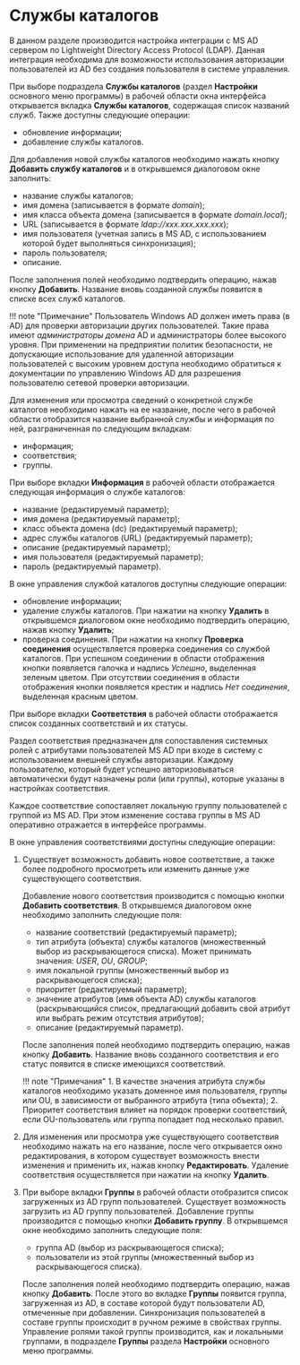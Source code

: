 # Службы каталогов

В данном разделе производится настройка интеграции с MS AD сервером по Lightweight Directory Access 
Protocol (LDAP). Данная интеграция необходима для возможности использования авторизации 
пользователей из AD без создания пользователя в системе управления.
 
При выборе подраздела **Службы каталогов** (раздел **Настройки** основного меню программы) 
в рабочей области окна интерфейса открывается вкладка **Службы каталогов**, содержащая 
список названий служб. Также доступны следующие операции:

- обновление информации;
- добавление службы каталогов.

Для добавления новой службы каталогов необходимо нажать кнопку **Добавить службу каталогов** 
и в открывшемся диалоговом окне заполнить:

- название службы каталогов;
- имя домена (записывается в формате *domain*);
- имя класса объекта домена (записывается в формате *domain.local*);
- URL (записывается в формате *ldap://xxx.xxx.xxx.xxx*);
- имя пользователя (учетная запись в MS AD, с использованием которой будет выполняться синхронизация);
- пароль пользователя;
- описание.

После заполнения полей необходимо подтвердить операцию, нажав кнопку **Добавить**. Название 
вновь созданной службы появится в списке всех служб каталогов.

!!! note "Примечание" 
    Пользователь Windows AD должен иметь права (в AD) для проверки авторизации других пользователей. 
Такие права имеют *администраторы домена* AD и администраторы более высокого уровня. При применении 
на предприятии политик безопасности, не допускающие использование для удаленной авторизации пользователей 
с высоким уровнем доступа необходимо обратиться к документации по управлению Windows AD для 
разрешения пользователю сетевой проверки авторизации.

Для изменения или просмотра сведений о конкретной службе каталогов необходимо нажать на ее название, 
после чего в рабочей области отобразится название выбранной службы и информация по ней, разграниченная 
по следующим вкладкам:

- информация;
- соответствия;
- группы.

При выборе вкладки **Информация** в рабочей области отображается следующая информация о службе каталогов:

- название (редактируемый параметр);
- имя домена (редактируемый параметр);
- класс объекта домена (dc) (редактируемый параметр);
- адрес службы каталогов (URL) (редактируемый параметр);
- описание (редактируемый параметр);
- имя пользователя (редактируемый параметр);
- пароль (редактируемый параметр).

В окне управления службой каталогов доступны следующие операции:

- обновление информации;
- удаление службы каталогов. При нажатии на кнопку **Удалить** в открывшемся диалоговом окне 
необходимо подтвердить операцию, нажав кнопку **Удалить**;
- проверка соединения. При нажатии на кнопку **Проверка соединения** осуществляется проверка 
соединения со службой каталогов. При успешном соединении в области отображения кнопки появляется 
галочка и надпись *Успешно*, выделенная зеленым цветом. При отсутствии соединения в области 
отображения кнопки появляется крестик и надпись *Нет соединения*, выделенная красным цветом.

При выборе вкладки **Соответствия** в рабочей области отображается список созданных соответствий и их статусы.

Раздел соответствия предназначен для сопоставления системных ролей с атрибутами пользователей MS AD при 
входе в систему с использованием внешней службы авторизации. Каждому пользователю, который будет успешно 
авторизовываться автоматически будут назначены роли (или группы), которые указаны в настройках соответствия.

Каждое соответствие сопоставляет локальную группу пользователей с группой из MS AD. При этом изменение 
состава группы в MS AD оперативно отражается в интерфейсе программы.

В окне управления соответствиями доступны следующие операции:

1. Существует возможность добавить новое соответствие, а также более подробного просмотреть или 
изменить данные уже существующего соответствия.

   Добавление нового соответствия производится с помощью кнопки **Добавить соответствия**. В открывшемся 
    диалоговом окне необходимо заполнить следующие поля:

   - название соответствий (редактируемый параметр);
   - тип атрибута (объекта) службы каталогов (множественный выбор из раскрывающегося списка). Может принимать значения: *USER*, *OU*, *GROUP*;
   - имя локальной группы (множественный выбор из раскрывающегося списка);
   - приоритет (редактируемый параметр);
   - значение атрибутов (имя объекта AD) службы каталогов (раскрывающийся список, предлагающий добавить свой атрибут или выбрать режим отсутствия атрибутов);
   - описание (редактируемый параметр).

   После заполнения полей необходимо подтвердить операцию, нажав кнопку **Добавить**. Название вновь 
    созданного соответствия и его статус появится в списке имеющихся соответствий.

   !!! note "Примечания" 
       1. В качестве значения атрибута службы каталогов необходимо указать доменное имя пользователя, 
        группы или OU, в зависимости от выбранного атрибута (типа объекта);
       2. Приоритет соответствия влияет на порядок проверки соответствий, если 
        OU-пользователь или группа попадает под несколько правил.

1. Для изменения или просмотра уже существующего соответствия необходимо нажать на его название, после 
чего открывается окно редактирования, в котором существует возможность внести изменения и применить их, 
нажав кнопку **Редактировать**. Удаление соответствия осуществляется при нажатии на кнопку **Удалить**.

1. При выборе вкладки **Группы** в рабочей области отобразится список загруженных из AD групп пользователей.
Существует возможность загрузить из AD группу пользователей. Добавление группы производится с 
помощью кнопки **Добавить группу**. В открывшемся окне необходимо заполнить следующие поля:

   - группа AD (выбор из раскрывающегося списка);
   - пользователи из этой группы (множественный выбор из раскрывающегося списка).

   После заполнения полей необходимо подтвердить операцию, нажав кнопку **Добавить**. 
    После этого во вкладке **Группы** появится группа, загруженная из AD, в составе которой будут 
    пользователи AD, отмеченные при добавлении. Синхронизация пользователей в составе группы происходит в 
    ручном режиме в свойствах группы. Управление ролями такой группы производится, как и локальными группами, 
    в подразделе **Группы** раздела **Настройки** основного меню программы.
